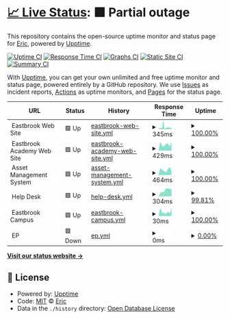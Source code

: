 # [📈 Live Status](https://epederson.github.io/Eastbrook-Upptime): <!--live status--> **🟧 Partial outage**

This repository contains the open-source uptime monitor and status page for [Eric](https://epederson.github.io/Eastbrook-Upptime), powered by [Upptime](https://github.com/upptime/upptime).

[![Uptime CI](https://github.com/epederson/Eastbrook-Upptime/workflows/Uptime%20CI/badge.svg)](https://github.com/epederson/Eastbrook-Upptime/actions?query=workflow%3A%22Uptime+CI%22)
[![Response Time CI](https://github.com/epederson/Eastbrook-Upptime/workflows/Response%20Time%20CI/badge.svg)](https://github.com/epederson/Eastbrook-Upptime/actions?query=workflow%3A%22Response+Time+CI%22)
[![Graphs CI](https://github.com/epederson/Eastbrook-Upptime/workflows/Graphs%20CI/badge.svg)](https://github.com/epederson/Eastbrook-Upptime/actions?query=workflow%3A%22Graphs+CI%22)
[![Static Site CI](https://github.com/epederson/Eastbrook-Upptime/workflows/Static%20Site%20CI/badge.svg)](https://github.com/epederson/Eastbrook-Upptime/actions?query=workflow%3A%22Static+Site+CI%22)
[![Summary CI](https://github.com/epederson/Eastbrook-Upptime/workflows/Summary%20CI/badge.svg)](https://github.com/epederson/Eastbrook-Upptime/actions?query=workflow%3A%22Summary+CI%22)

With [Upptime](https://upptime.js.org), you can get your own unlimited and free uptime monitor and status page, powered entirely by a GitHub repository. We use [Issues](https://github.com/epederson/Eastbrook-Upptime/issues) as incident reports, [Actions](https://github.com/epederson/Eastbrook-Upptime/actions) as uptime monitors, and [Pages](https://epederson.github.io/Eastbrook-Upptime) for the status page.

<!--start: status pages-->
<!-- This summary is generated by Upptime (https://github.com/upptime/upptime) -->
<!-- Do not edit this manually, your changes will be overwritten -->
<!-- prettier-ignore -->
| URL | Status | History | Response Time | Uptime |
| --- | ------ | ------- | ------------- | ------ |
| <img alt="" src="https://icons.duckduckgo.com/ip3/null.ico" height="13"> Eastbrook Web Site | 🟩 Up | [eastbrook-web-site.yml](https://github.com/epederson/Eastbrook-Upptime/commits/HEAD/history/eastbrook-web-site.yml) | <details><summary><img alt="Response time graph" src="./graphs/eastbrook-web-site/response-time-week.png" height="20"> 345ms</summary><br><a href="https://epederson.github.io/Eastbrook-Upptime/history/eastbrook-web-site"><img alt="Response time 628" src="https://img.shields.io/endpoint?url=https%3A%2F%2Fraw.githubusercontent.com%2Fepederson%2FEastbrook-Upptime%2FHEAD%2Fapi%2Feastbrook-web-site%2Fresponse-time.json"></a><br><a href="https://epederson.github.io/Eastbrook-Upptime/history/eastbrook-web-site"><img alt="24-hour response time 218" src="https://img.shields.io/endpoint?url=https%3A%2F%2Fraw.githubusercontent.com%2Fepederson%2FEastbrook-Upptime%2FHEAD%2Fapi%2Feastbrook-web-site%2Fresponse-time-day.json"></a><br><a href="https://epederson.github.io/Eastbrook-Upptime/history/eastbrook-web-site"><img alt="7-day response time 345" src="https://img.shields.io/endpoint?url=https%3A%2F%2Fraw.githubusercontent.com%2Fepederson%2FEastbrook-Upptime%2FHEAD%2Fapi%2Feastbrook-web-site%2Fresponse-time-week.json"></a><br><a href="https://epederson.github.io/Eastbrook-Upptime/history/eastbrook-web-site"><img alt="30-day response time 264" src="https://img.shields.io/endpoint?url=https%3A%2F%2Fraw.githubusercontent.com%2Fepederson%2FEastbrook-Upptime%2FHEAD%2Fapi%2Feastbrook-web-site%2Fresponse-time-month.json"></a><br><a href="https://epederson.github.io/Eastbrook-Upptime/history/eastbrook-web-site"><img alt="1-year response time 691" src="https://img.shields.io/endpoint?url=https%3A%2F%2Fraw.githubusercontent.com%2Fepederson%2FEastbrook-Upptime%2FHEAD%2Fapi%2Feastbrook-web-site%2Fresponse-time-year.json"></a></details> | <details><summary><a href="https://epederson.github.io/Eastbrook-Upptime/history/eastbrook-web-site">100.00%</a></summary><a href="https://epederson.github.io/Eastbrook-Upptime/history/eastbrook-web-site"><img alt="All-time uptime 99.83%" src="https://img.shields.io/endpoint?url=https%3A%2F%2Fraw.githubusercontent.com%2Fepederson%2FEastbrook-Upptime%2FHEAD%2Fapi%2Feastbrook-web-site%2Fuptime.json"></a><br><a href="https://epederson.github.io/Eastbrook-Upptime/history/eastbrook-web-site"><img alt="24-hour uptime 100.00%" src="https://img.shields.io/endpoint?url=https%3A%2F%2Fraw.githubusercontent.com%2Fepederson%2FEastbrook-Upptime%2FHEAD%2Fapi%2Feastbrook-web-site%2Fuptime-day.json"></a><br><a href="https://epederson.github.io/Eastbrook-Upptime/history/eastbrook-web-site"><img alt="7-day uptime 100.00%" src="https://img.shields.io/endpoint?url=https%3A%2F%2Fraw.githubusercontent.com%2Fepederson%2FEastbrook-Upptime%2FHEAD%2Fapi%2Feastbrook-web-site%2Fuptime-week.json"></a><br><a href="https://epederson.github.io/Eastbrook-Upptime/history/eastbrook-web-site"><img alt="30-day uptime 100.00%" src="https://img.shields.io/endpoint?url=https%3A%2F%2Fraw.githubusercontent.com%2Fepederson%2FEastbrook-Upptime%2FHEAD%2Fapi%2Feastbrook-web-site%2Fuptime-month.json"></a><br><a href="https://epederson.github.io/Eastbrook-Upptime/history/eastbrook-web-site"><img alt="1-year uptime 99.53%" src="https://img.shields.io/endpoint?url=https%3A%2F%2Fraw.githubusercontent.com%2Fepederson%2FEastbrook-Upptime%2FHEAD%2Fapi%2Feastbrook-web-site%2Fuptime-year.json"></a></details>
| <img alt="" src="https://icons.duckduckgo.com/ip3/null.ico" height="13"> Eastbrook Academy Web Site | 🟩 Up | [eastbrook-academy-web-site.yml](https://github.com/epederson/Eastbrook-Upptime/commits/HEAD/history/eastbrook-academy-web-site.yml) | <details><summary><img alt="Response time graph" src="./graphs/eastbrook-academy-web-site/response-time-week.png" height="20"> 429ms</summary><br><a href="https://epederson.github.io/Eastbrook-Upptime/history/eastbrook-academy-web-site"><img alt="Response time 406" src="https://img.shields.io/endpoint?url=https%3A%2F%2Fraw.githubusercontent.com%2Fepederson%2FEastbrook-Upptime%2FHEAD%2Fapi%2Feastbrook-academy-web-site%2Fresponse-time.json"></a><br><a href="https://epederson.github.io/Eastbrook-Upptime/history/eastbrook-academy-web-site"><img alt="24-hour response time 576" src="https://img.shields.io/endpoint?url=https%3A%2F%2Fraw.githubusercontent.com%2Fepederson%2FEastbrook-Upptime%2FHEAD%2Fapi%2Feastbrook-academy-web-site%2Fresponse-time-day.json"></a><br><a href="https://epederson.github.io/Eastbrook-Upptime/history/eastbrook-academy-web-site"><img alt="7-day response time 429" src="https://img.shields.io/endpoint?url=https%3A%2F%2Fraw.githubusercontent.com%2Fepederson%2FEastbrook-Upptime%2FHEAD%2Fapi%2Feastbrook-academy-web-site%2Fresponse-time-week.json"></a><br><a href="https://epederson.github.io/Eastbrook-Upptime/history/eastbrook-academy-web-site"><img alt="30-day response time 624" src="https://img.shields.io/endpoint?url=https%3A%2F%2Fraw.githubusercontent.com%2Fepederson%2FEastbrook-Upptime%2FHEAD%2Fapi%2Feastbrook-academy-web-site%2Fresponse-time-month.json"></a><br><a href="https://epederson.github.io/Eastbrook-Upptime/history/eastbrook-academy-web-site"><img alt="1-year response time 411" src="https://img.shields.io/endpoint?url=https%3A%2F%2Fraw.githubusercontent.com%2Fepederson%2FEastbrook-Upptime%2FHEAD%2Fapi%2Feastbrook-academy-web-site%2Fresponse-time-year.json"></a></details> | <details><summary><a href="https://epederson.github.io/Eastbrook-Upptime/history/eastbrook-academy-web-site">100.00%</a></summary><a href="https://epederson.github.io/Eastbrook-Upptime/history/eastbrook-academy-web-site"><img alt="All-time uptime 99.88%" src="https://img.shields.io/endpoint?url=https%3A%2F%2Fraw.githubusercontent.com%2Fepederson%2FEastbrook-Upptime%2FHEAD%2Fapi%2Feastbrook-academy-web-site%2Fuptime.json"></a><br><a href="https://epederson.github.io/Eastbrook-Upptime/history/eastbrook-academy-web-site"><img alt="24-hour uptime 100.00%" src="https://img.shields.io/endpoint?url=https%3A%2F%2Fraw.githubusercontent.com%2Fepederson%2FEastbrook-Upptime%2FHEAD%2Fapi%2Feastbrook-academy-web-site%2Fuptime-day.json"></a><br><a href="https://epederson.github.io/Eastbrook-Upptime/history/eastbrook-academy-web-site"><img alt="7-day uptime 100.00%" src="https://img.shields.io/endpoint?url=https%3A%2F%2Fraw.githubusercontent.com%2Fepederson%2FEastbrook-Upptime%2FHEAD%2Fapi%2Feastbrook-academy-web-site%2Fuptime-week.json"></a><br><a href="https://epederson.github.io/Eastbrook-Upptime/history/eastbrook-academy-web-site"><img alt="30-day uptime 100.00%" src="https://img.shields.io/endpoint?url=https%3A%2F%2Fraw.githubusercontent.com%2Fepederson%2FEastbrook-Upptime%2FHEAD%2Fapi%2Feastbrook-academy-web-site%2Fuptime-month.json"></a><br><a href="https://epederson.github.io/Eastbrook-Upptime/history/eastbrook-academy-web-site"><img alt="1-year uptime 99.99%" src="https://img.shields.io/endpoint?url=https%3A%2F%2Fraw.githubusercontent.com%2Fepederson%2FEastbrook-Upptime%2FHEAD%2Fapi%2Feastbrook-academy-web-site%2Fuptime-year.json"></a></details>
| <img alt="" src="https://icons.duckduckgo.com/ip3/null.ico" height="13"> Asset Management System | 🟩 Up | [asset-management-system.yml](https://github.com/epederson/Eastbrook-Upptime/commits/HEAD/history/asset-management-system.yml) | <details><summary><img alt="Response time graph" src="./graphs/asset-management-system/response-time-week.png" height="20"> 464ms</summary><br><a href="https://epederson.github.io/Eastbrook-Upptime/history/asset-management-system"><img alt="Response time 400" src="https://img.shields.io/endpoint?url=https%3A%2F%2Fraw.githubusercontent.com%2Fepederson%2FEastbrook-Upptime%2FHEAD%2Fapi%2Fasset-management-system%2Fresponse-time.json"></a><br><a href="https://epederson.github.io/Eastbrook-Upptime/history/asset-management-system"><img alt="24-hour response time 313" src="https://img.shields.io/endpoint?url=https%3A%2F%2Fraw.githubusercontent.com%2Fepederson%2FEastbrook-Upptime%2FHEAD%2Fapi%2Fasset-management-system%2Fresponse-time-day.json"></a><br><a href="https://epederson.github.io/Eastbrook-Upptime/history/asset-management-system"><img alt="7-day response time 464" src="https://img.shields.io/endpoint?url=https%3A%2F%2Fraw.githubusercontent.com%2Fepederson%2FEastbrook-Upptime%2FHEAD%2Fapi%2Fasset-management-system%2Fresponse-time-week.json"></a><br><a href="https://epederson.github.io/Eastbrook-Upptime/history/asset-management-system"><img alt="30-day response time 433" src="https://img.shields.io/endpoint?url=https%3A%2F%2Fraw.githubusercontent.com%2Fepederson%2FEastbrook-Upptime%2FHEAD%2Fapi%2Fasset-management-system%2Fresponse-time-month.json"></a><br><a href="https://epederson.github.io/Eastbrook-Upptime/history/asset-management-system"><img alt="1-year response time 419" src="https://img.shields.io/endpoint?url=https%3A%2F%2Fraw.githubusercontent.com%2Fepederson%2FEastbrook-Upptime%2FHEAD%2Fapi%2Fasset-management-system%2Fresponse-time-year.json"></a></details> | <details><summary><a href="https://epederson.github.io/Eastbrook-Upptime/history/asset-management-system">100.00%</a></summary><a href="https://epederson.github.io/Eastbrook-Upptime/history/asset-management-system"><img alt="All-time uptime 99.59%" src="https://img.shields.io/endpoint?url=https%3A%2F%2Fraw.githubusercontent.com%2Fepederson%2FEastbrook-Upptime%2FHEAD%2Fapi%2Fasset-management-system%2Fuptime.json"></a><br><a href="https://epederson.github.io/Eastbrook-Upptime/history/asset-management-system"><img alt="24-hour uptime 100.00%" src="https://img.shields.io/endpoint?url=https%3A%2F%2Fraw.githubusercontent.com%2Fepederson%2FEastbrook-Upptime%2FHEAD%2Fapi%2Fasset-management-system%2Fuptime-day.json"></a><br><a href="https://epederson.github.io/Eastbrook-Upptime/history/asset-management-system"><img alt="7-day uptime 100.00%" src="https://img.shields.io/endpoint?url=https%3A%2F%2Fraw.githubusercontent.com%2Fepederson%2FEastbrook-Upptime%2FHEAD%2Fapi%2Fasset-management-system%2Fuptime-week.json"></a><br><a href="https://epederson.github.io/Eastbrook-Upptime/history/asset-management-system"><img alt="30-day uptime 100.00%" src="https://img.shields.io/endpoint?url=https%3A%2F%2Fraw.githubusercontent.com%2Fepederson%2FEastbrook-Upptime%2FHEAD%2Fapi%2Fasset-management-system%2Fuptime-month.json"></a><br><a href="https://epederson.github.io/Eastbrook-Upptime/history/asset-management-system"><img alt="1-year uptime 98.87%" src="https://img.shields.io/endpoint?url=https%3A%2F%2Fraw.githubusercontent.com%2Fepederson%2FEastbrook-Upptime%2FHEAD%2Fapi%2Fasset-management-system%2Fuptime-year.json"></a></details>
| <img alt="" src="https://icons.duckduckgo.com/ip3/null.ico" height="13"> Help Desk | 🟩 Up | [help-desk.yml](https://github.com/epederson/Eastbrook-Upptime/commits/HEAD/history/help-desk.yml) | <details><summary><img alt="Response time graph" src="./graphs/help-desk/response-time-week.png" height="20"> 304ms</summary><br><a href="https://epederson.github.io/Eastbrook-Upptime/history/help-desk"><img alt="Response time 864" src="https://img.shields.io/endpoint?url=https%3A%2F%2Fraw.githubusercontent.com%2Fepederson%2FEastbrook-Upptime%2FHEAD%2Fapi%2Fhelp-desk%2Fresponse-time.json"></a><br><a href="https://epederson.github.io/Eastbrook-Upptime/history/help-desk"><img alt="24-hour response time 294" src="https://img.shields.io/endpoint?url=https%3A%2F%2Fraw.githubusercontent.com%2Fepederson%2FEastbrook-Upptime%2FHEAD%2Fapi%2Fhelp-desk%2Fresponse-time-day.json"></a><br><a href="https://epederson.github.io/Eastbrook-Upptime/history/help-desk"><img alt="7-day response time 304" src="https://img.shields.io/endpoint?url=https%3A%2F%2Fraw.githubusercontent.com%2Fepederson%2FEastbrook-Upptime%2FHEAD%2Fapi%2Fhelp-desk%2Fresponse-time-week.json"></a><br><a href="https://epederson.github.io/Eastbrook-Upptime/history/help-desk"><img alt="30-day response time 297" src="https://img.shields.io/endpoint?url=https%3A%2F%2Fraw.githubusercontent.com%2Fepederson%2FEastbrook-Upptime%2FHEAD%2Fapi%2Fhelp-desk%2Fresponse-time-month.json"></a><br><a href="https://epederson.github.io/Eastbrook-Upptime/history/help-desk"><img alt="1-year response time 1003" src="https://img.shields.io/endpoint?url=https%3A%2F%2Fraw.githubusercontent.com%2Fepederson%2FEastbrook-Upptime%2FHEAD%2Fapi%2Fhelp-desk%2Fresponse-time-year.json"></a></details> | <details><summary><a href="https://epederson.github.io/Eastbrook-Upptime/history/help-desk">99.81%</a></summary><a href="https://epederson.github.io/Eastbrook-Upptime/history/help-desk"><img alt="All-time uptime 99.22%" src="https://img.shields.io/endpoint?url=https%3A%2F%2Fraw.githubusercontent.com%2Fepederson%2FEastbrook-Upptime%2FHEAD%2Fapi%2Fhelp-desk%2Fuptime.json"></a><br><a href="https://epederson.github.io/Eastbrook-Upptime/history/help-desk"><img alt="24-hour uptime 98.67%" src="https://img.shields.io/endpoint?url=https%3A%2F%2Fraw.githubusercontent.com%2Fepederson%2FEastbrook-Upptime%2FHEAD%2Fapi%2Fhelp-desk%2Fuptime-day.json"></a><br><a href="https://epederson.github.io/Eastbrook-Upptime/history/help-desk"><img alt="7-day uptime 99.81%" src="https://img.shields.io/endpoint?url=https%3A%2F%2Fraw.githubusercontent.com%2Fepederson%2FEastbrook-Upptime%2FHEAD%2Fapi%2Fhelp-desk%2Fuptime-week.json"></a><br><a href="https://epederson.github.io/Eastbrook-Upptime/history/help-desk"><img alt="30-day uptime 99.96%" src="https://img.shields.io/endpoint?url=https%3A%2F%2Fraw.githubusercontent.com%2Fepederson%2FEastbrook-Upptime%2FHEAD%2Fapi%2Fhelp-desk%2Fuptime-month.json"></a><br><a href="https://epederson.github.io/Eastbrook-Upptime/history/help-desk"><img alt="1-year uptime 99.33%" src="https://img.shields.io/endpoint?url=https%3A%2F%2Fraw.githubusercontent.com%2Fepederson%2FEastbrook-Upptime%2FHEAD%2Fapi%2Fhelp-desk%2Fuptime-year.json"></a></details>
| <img alt="" src="https://icons.duckduckgo.com/ip3/null.ico" height="13"> Eastbrook Campus | 🟩 Up | [eastbrook-campus.yml](https://github.com/epederson/Eastbrook-Upptime/commits/HEAD/history/eastbrook-campus.yml) | <details><summary><img alt="Response time graph" src="./graphs/eastbrook-campus/response-time-week.png" height="20"> 30ms</summary><br><a href="https://epederson.github.io/Eastbrook-Upptime/history/eastbrook-campus"><img alt="Response time 30" src="https://img.shields.io/endpoint?url=https%3A%2F%2Fraw.githubusercontent.com%2Fepederson%2FEastbrook-Upptime%2FHEAD%2Fapi%2Feastbrook-campus%2Fresponse-time.json"></a><br><a href="https://epederson.github.io/Eastbrook-Upptime/history/eastbrook-campus"><img alt="24-hour response time 51" src="https://img.shields.io/endpoint?url=https%3A%2F%2Fraw.githubusercontent.com%2Fepederson%2FEastbrook-Upptime%2FHEAD%2Fapi%2Feastbrook-campus%2Fresponse-time-day.json"></a><br><a href="https://epederson.github.io/Eastbrook-Upptime/history/eastbrook-campus"><img alt="7-day response time 30" src="https://img.shields.io/endpoint?url=https%3A%2F%2Fraw.githubusercontent.com%2Fepederson%2FEastbrook-Upptime%2FHEAD%2Fapi%2Feastbrook-campus%2Fresponse-time-week.json"></a><br><a href="https://epederson.github.io/Eastbrook-Upptime/history/eastbrook-campus"><img alt="30-day response time 27" src="https://img.shields.io/endpoint?url=https%3A%2F%2Fraw.githubusercontent.com%2Fepederson%2FEastbrook-Upptime%2FHEAD%2Fapi%2Feastbrook-campus%2Fresponse-time-month.json"></a><br><a href="https://epederson.github.io/Eastbrook-Upptime/history/eastbrook-campus"><img alt="1-year response time 31" src="https://img.shields.io/endpoint?url=https%3A%2F%2Fraw.githubusercontent.com%2Fepederson%2FEastbrook-Upptime%2FHEAD%2Fapi%2Feastbrook-campus%2Fresponse-time-year.json"></a></details> | <details><summary><a href="https://epederson.github.io/Eastbrook-Upptime/history/eastbrook-campus">100.00%</a></summary><a href="https://epederson.github.io/Eastbrook-Upptime/history/eastbrook-campus"><img alt="All-time uptime 99.87%" src="https://img.shields.io/endpoint?url=https%3A%2F%2Fraw.githubusercontent.com%2Fepederson%2FEastbrook-Upptime%2FHEAD%2Fapi%2Feastbrook-campus%2Fuptime.json"></a><br><a href="https://epederson.github.io/Eastbrook-Upptime/history/eastbrook-campus"><img alt="24-hour uptime 100.00%" src="https://img.shields.io/endpoint?url=https%3A%2F%2Fraw.githubusercontent.com%2Fepederson%2FEastbrook-Upptime%2FHEAD%2Fapi%2Feastbrook-campus%2Fuptime-day.json"></a><br><a href="https://epederson.github.io/Eastbrook-Upptime/history/eastbrook-campus"><img alt="7-day uptime 100.00%" src="https://img.shields.io/endpoint?url=https%3A%2F%2Fraw.githubusercontent.com%2Fepederson%2FEastbrook-Upptime%2FHEAD%2Fapi%2Feastbrook-campus%2Fuptime-week.json"></a><br><a href="https://epederson.github.io/Eastbrook-Upptime/history/eastbrook-campus"><img alt="30-day uptime 100.00%" src="https://img.shields.io/endpoint?url=https%3A%2F%2Fraw.githubusercontent.com%2Fepederson%2FEastbrook-Upptime%2FHEAD%2Fapi%2Feastbrook-campus%2Fuptime-month.json"></a><br><a href="https://epederson.github.io/Eastbrook-Upptime/history/eastbrook-campus"><img alt="1-year uptime 99.97%" src="https://img.shields.io/endpoint?url=https%3A%2F%2Fraw.githubusercontent.com%2Fepederson%2FEastbrook-Upptime%2FHEAD%2Fapi%2Feastbrook-campus%2Fuptime-year.json"></a></details>
| <img alt="" src="https://icons.duckduckgo.com/ip3/null.ico" height="13"> EP | 🟥 Down | [ep.yml](https://github.com/epederson/Eastbrook-Upptime/commits/HEAD/history/ep.yml) | <details><summary><img alt="Response time graph" src="./graphs/ep/response-time-week.png" height="20"> 0ms</summary><br><a href="https://epederson.github.io/Eastbrook-Upptime/history/ep"><img alt="Response time 0" src="https://img.shields.io/endpoint?url=https%3A%2F%2Fraw.githubusercontent.com%2Fepederson%2FEastbrook-Upptime%2FHEAD%2Fapi%2Fep%2Fresponse-time.json"></a><br><a href="https://epederson.github.io/Eastbrook-Upptime/history/ep"><img alt="24-hour response time 0" src="https://img.shields.io/endpoint?url=https%3A%2F%2Fraw.githubusercontent.com%2Fepederson%2FEastbrook-Upptime%2FHEAD%2Fapi%2Fep%2Fresponse-time-day.json"></a><br><a href="https://epederson.github.io/Eastbrook-Upptime/history/ep"><img alt="7-day response time 0" src="https://img.shields.io/endpoint?url=https%3A%2F%2Fraw.githubusercontent.com%2Fepederson%2FEastbrook-Upptime%2FHEAD%2Fapi%2Fep%2Fresponse-time-week.json"></a><br><a href="https://epederson.github.io/Eastbrook-Upptime/history/ep"><img alt="30-day response time 0" src="https://img.shields.io/endpoint?url=https%3A%2F%2Fraw.githubusercontent.com%2Fepederson%2FEastbrook-Upptime%2FHEAD%2Fapi%2Fep%2Fresponse-time-month.json"></a><br><a href="https://epederson.github.io/Eastbrook-Upptime/history/ep"><img alt="1-year response time 0" src="https://img.shields.io/endpoint?url=https%3A%2F%2Fraw.githubusercontent.com%2Fepederson%2FEastbrook-Upptime%2FHEAD%2Fapi%2Fep%2Fresponse-time-year.json"></a></details> | <details><summary><a href="https://epederson.github.io/Eastbrook-Upptime/history/ep">0.00%</a></summary><a href="https://epederson.github.io/Eastbrook-Upptime/history/ep"><img alt="All-time uptime 25.03%" src="https://img.shields.io/endpoint?url=https%3A%2F%2Fraw.githubusercontent.com%2Fepederson%2FEastbrook-Upptime%2FHEAD%2Fapi%2Fep%2Fuptime.json"></a><br><a href="https://epederson.github.io/Eastbrook-Upptime/history/ep"><img alt="24-hour uptime 0.00%" src="https://img.shields.io/endpoint?url=https%3A%2F%2Fraw.githubusercontent.com%2Fepederson%2FEastbrook-Upptime%2FHEAD%2Fapi%2Fep%2Fuptime-day.json"></a><br><a href="https://epederson.github.io/Eastbrook-Upptime/history/ep"><img alt="7-day uptime 0.00%" src="https://img.shields.io/endpoint?url=https%3A%2F%2Fraw.githubusercontent.com%2Fepederson%2FEastbrook-Upptime%2FHEAD%2Fapi%2Fep%2Fuptime-week.json"></a><br><a href="https://epederson.github.io/Eastbrook-Upptime/history/ep"><img alt="30-day uptime 0.00%" src="https://img.shields.io/endpoint?url=https%3A%2F%2Fraw.githubusercontent.com%2Fepederson%2FEastbrook-Upptime%2FHEAD%2Fapi%2Fep%2Fuptime-month.json"></a><br><a href="https://epederson.github.io/Eastbrook-Upptime/history/ep"><img alt="1-year uptime 0.00%" src="https://img.shields.io/endpoint?url=https%3A%2F%2Fraw.githubusercontent.com%2Fepederson%2FEastbrook-Upptime%2FHEAD%2Fapi%2Fep%2Fuptime-year.json"></a></details>

<!--end: status pages-->

[**Visit our status website →**](https://epederson.github.io/Eastbrook-Upptime)

## 📄 License

- Powered by: [Upptime](https://github.com/upptime/upptime)
- Code: [MIT](./LICENSE) © [Eric](https://epederson.github.io/Eastbrook-Upptime)
- Data in the `./history` directory: [Open Database License](https://opendatacommons.org/licenses/odbl/1-0/)
